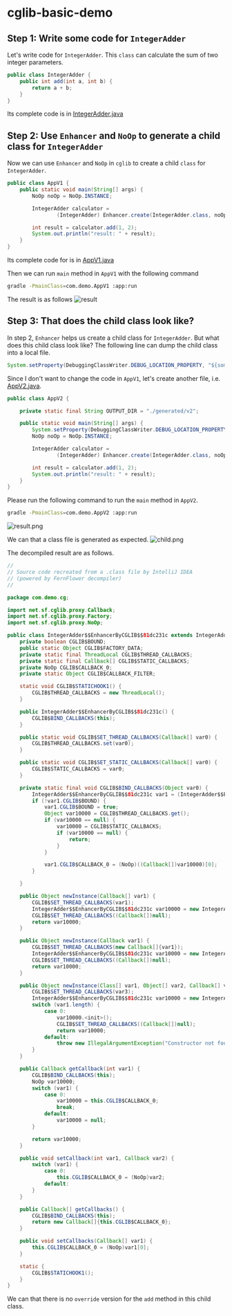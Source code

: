 # cglib-basic-demo

## Step 1: Write some code for `IntegerAdder`

Let's write code for `IntegerAdder`.
This `class` can calculate the sum of two integer parameters.

```java
public class IntegerAdder {
    public int add(int a, int b) {
        return a + b;
    }
}
```

Its complete code is in
[IntegerAdder.java](app/src/main/java/com/demo/cg/IntegerAdder.java)


## Step 2: Use `Enhancer` and `NoOp` to generate a child class for `IntegerAdder`

Now we can use `Enhancer` and `NoOp` in `cglib` to create a child `class` for `IntegerAdder`.

```java
public class AppV1 {
    public static void main(String[] args) {
        NoOp noOp = NoOp.INSTANCE;

        IntegerAdder calculator =
                (IntegerAdder) Enhancer.create(IntegerAdder.class, noOp);

        int result = calculator.add(1, 2);
        System.out.println("result: " + result);
    }
}
```

Its complete code for is in
[AppV1.java](app/src/main/java/com/demo/AppV1.java)

Then we can run `main` method in `AppV1` with the following command
```bash
gradle -PmainClass=com.demo.AppV1 :app:run
```

The result is as follows
![result](pic/v1/result.png)

## Step 3: That does the child class look like?
In step 2, `Enhancer` helps us create a child class for `IntegerAdder`.
But what does this child class look like?
The following line can dump the child class into a local file.
```java
System.setProperty(DebuggingClassWriter.DEBUG_LOCATION_PROPERTY, "${some dir to save class file}");
```

Since I don't want to change the code in `AppV1`, 
let's create another file, i.e. [AppV2.java](app/src/main/java/com/demo/AppV2.java).
```java
public class AppV2 {

    private static final String OUTPUT_DIR = "./generated/v2";

    public static void main(String[] args) {
        System.setProperty(DebuggingClassWriter.DEBUG_LOCATION_PROPERTY, OUTPUT_DIR);
        NoOp noOp = NoOp.INSTANCE;

        IntegerAdder calculator =
                (IntegerAdder) Enhancer.create(IntegerAdder.class, noOp);

        int result = calculator.add(1, 2);
        System.out.println("result: " + result);
    }
}
```

Please run the following command to run the `main` method in `AppV2`.

```bash
gradle -PmainClass=com.demo.AppV2 :app:run
```

![result.png](pic/v2/result.png)

We can that a class file is generated as expected.
![child.png](pic/v2/child.png)

The decompiled result are as follows.
```java
//
// Source code recreated from a .class file by IntelliJ IDEA
// (powered by FernFlower decompiler)
//

package com.demo.cg;

import net.sf.cglib.proxy.Callback;
import net.sf.cglib.proxy.Factory;
import net.sf.cglib.proxy.NoOp;

public class IntegerAdder$$EnhancerByCGLIB$$81dc231c extends IntegerAdder implements Factory {
    private boolean CGLIB$BOUND;
    public static Object CGLIB$FACTORY_DATA;
    private static final ThreadLocal CGLIB$THREAD_CALLBACKS;
    private static final Callback[] CGLIB$STATIC_CALLBACKS;
    private NoOp CGLIB$CALLBACK_0;
    private static Object CGLIB$CALLBACK_FILTER;

    static void CGLIB$STATICHOOK1() {
        CGLIB$THREAD_CALLBACKS = new ThreadLocal();
    }

    public IntegerAdder$$EnhancerByCGLIB$$81dc231c() {
        CGLIB$BIND_CALLBACKS(this);
    }

    public static void CGLIB$SET_THREAD_CALLBACKS(Callback[] var0) {
        CGLIB$THREAD_CALLBACKS.set(var0);
    }

    public static void CGLIB$SET_STATIC_CALLBACKS(Callback[] var0) {
        CGLIB$STATIC_CALLBACKS = var0;
    }

    private static final void CGLIB$BIND_CALLBACKS(Object var0) {
        IntegerAdder$$EnhancerByCGLIB$$81dc231c var1 = (IntegerAdder$$EnhancerByCGLIB$$81dc231c)var0;
        if (!var1.CGLIB$BOUND) {
            var1.CGLIB$BOUND = true;
            Object var10000 = CGLIB$THREAD_CALLBACKS.get();
            if (var10000 == null) {
                var10000 = CGLIB$STATIC_CALLBACKS;
                if (var10000 == null) {
                    return;
                }
            }

            var1.CGLIB$CALLBACK_0 = (NoOp)((Callback[])var10000)[0];
        }

    }

    public Object newInstance(Callback[] var1) {
        CGLIB$SET_THREAD_CALLBACKS(var1);
        IntegerAdder$$EnhancerByCGLIB$$81dc231c var10000 = new IntegerAdder$$EnhancerByCGLIB$$81dc231c();
        CGLIB$SET_THREAD_CALLBACKS((Callback[])null);
        return var10000;
    }

    public Object newInstance(Callback var1) {
        CGLIB$SET_THREAD_CALLBACKS(new Callback[]{var1});
        IntegerAdder$$EnhancerByCGLIB$$81dc231c var10000 = new IntegerAdder$$EnhancerByCGLIB$$81dc231c();
        CGLIB$SET_THREAD_CALLBACKS((Callback[])null);
        return var10000;
    }

    public Object newInstance(Class[] var1, Object[] var2, Callback[] var3) {
        CGLIB$SET_THREAD_CALLBACKS(var3);
        IntegerAdder$$EnhancerByCGLIB$$81dc231c var10000 = new IntegerAdder$$EnhancerByCGLIB$$81dc231c;
        switch (var1.length) {
            case 0:
                var10000.<init>();
                CGLIB$SET_THREAD_CALLBACKS((Callback[])null);
                return var10000;
            default:
                throw new IllegalArgumentException("Constructor not found");
        }
    }

    public Callback getCallback(int var1) {
        CGLIB$BIND_CALLBACKS(this);
        NoOp var10000;
        switch (var1) {
            case 0:
                var10000 = this.CGLIB$CALLBACK_0;
                break;
            default:
                var10000 = null;
        }

        return var10000;
    }

    public void setCallback(int var1, Callback var2) {
        switch (var1) {
            case 0:
                this.CGLIB$CALLBACK_0 = (NoOp)var2;
            default:
        }
    }

    public Callback[] getCallbacks() {
        CGLIB$BIND_CALLBACKS(this);
        return new Callback[]{this.CGLIB$CALLBACK_0};
    }

    public void setCallbacks(Callback[] var1) {
        this.CGLIB$CALLBACK_0 = (NoOp)var1[0];
    }

    static {
        CGLIB$STATICHOOK1();
    }
}

```

We can that there is no `override` version for the `add` method in this child class.
